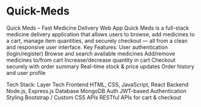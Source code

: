 # Quick-Meds
Quick Meds – Fast Medicine Delivery Web App
Quick Meds is a full-stack medicine delivery application that allows users to browse, add medicines to a cart, manage item quantities, and securely checkout — all from a clean and responsive user interface.
Key Features:
User authentication (login/register)
Browse and search available medicines
Add/remove medicines to/from cart
Increase/decrease quantity in cart
Checkout securely with order summary
Real-time stock & price updates
Order history and user profile

Tech Stack:
Layer	Tech
Frontend	HTML, CSS, JavaScript, React
Backend	Node.js, Express.js
Database	MongoDB
Auth	JWT-based Authentication
Styling	Bootstrap / Custom CSS
APIs	RESTful APIs for cart & checkout
